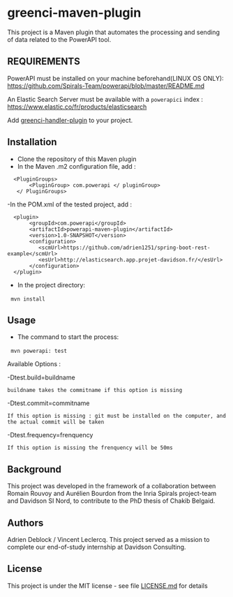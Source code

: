 
# greenci-maven-plugin


This project is a Maven plugin that automates the processing and sending of data related to the PowerAPI tool.

## REQUIREMENTS


PowerAPI must be installed on your machine beforehand(LINUX OS ONLY):
https://github.com/Spirals-Team/powerapi/blob/master/README.md

An Elastic Search Server must be available with a `powerapici` index :
https://www.elastic.co/fr/products/elasticsearch

Add [greenci-handler-plugin](https://github.com/adrien1251/greenci-handler-plugin) to your project. 


## Installation

- Clone the repository of this Maven plugin
  
- In the Maven .m2 configuration file, add :
```
  <PluginGroups>
       <PluginGroup> com.powerapi </ pluginGroup>
   </ PluginGroups>
```

-In the POM.xml of the tested project, add :
```
  <plugin>
       <groupId>com.powerapi</groupId>
       <artifactId>powerapi-maven-plugin</artifactId>
       <version>1.0-SNAPSHOT</version>
       <configuration>
          <scmUrl>https://github.com/adrien1251/spring-boot-rest-example</scmUrl>
          <esUrl>http://elasticsearch.app.projet-davidson.fr/</esUrl>
       </configuration>
  </plugin>
```

- In the project directory:

  `mvn install`

## Usage

- The command to start the process:

  `mvn powerapi: test`
  

Available Options : 

  -Dtest.build=buildname

    buildname takes the commitname if this option is missing

  -Dtest.commit=commitname

    If this option is missing : git must be installed on the computer, and the actual commit will be taken

  -Dtest.frequency=frenquency

    If this option is missing the frenquency will be 50ms


## Background

This project was developed in the framework of a collaboration between Romain Rouvoy and Aurélien Bourdon from the Inria Spirals project-team and Davidson SI Nord, to contribute to the PhD thesis of Chakib Belgaid.

## Authors

Adrien Deblock / Vincent Leclercq.
This project served as a mission to complete our end-of-study internship at Davidson Consulting.

## License

This project is under the MIT license - see file [LICENSE.md](LICENSE.md) for details
